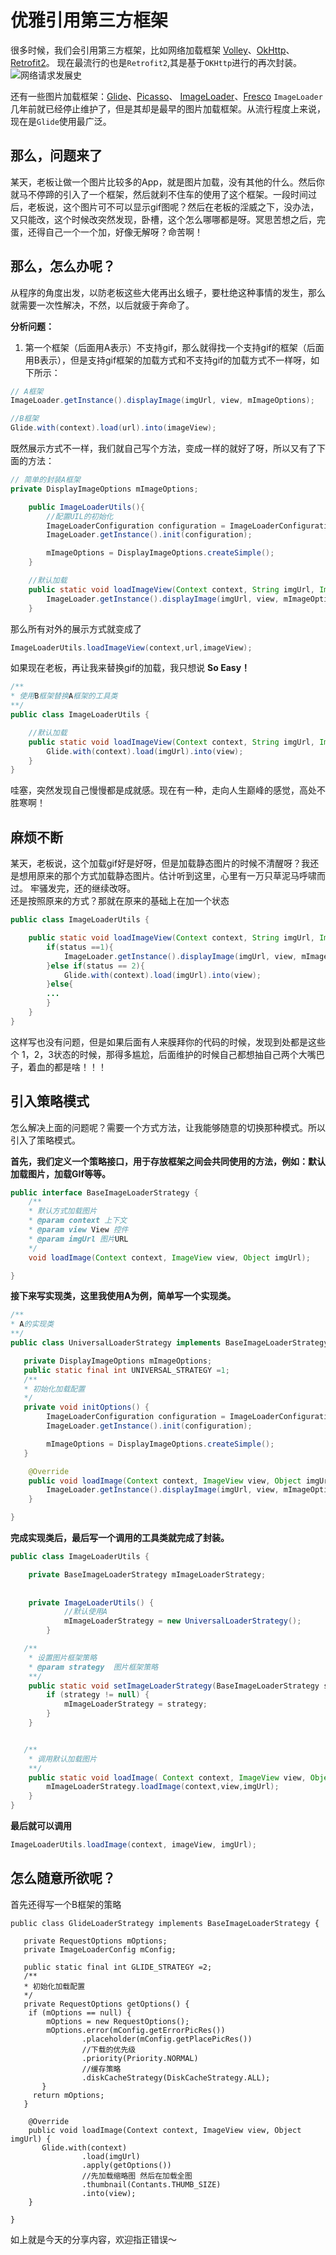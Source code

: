 # 优雅引用第三方框架

很多时候，我们会引用第三方框架，比如网络加载框架
[Volley](https://github.com/google/volley)、[OkHttp](https://github.com/square/okhttp)、[Retrofit2](https://github.com/square/retrofit)。
现在最流行的也是`Retrofit2`,其是基于`OKHttp`进行的再次封装。      
![网络请求发展史](http://upload-images.jianshu.io/upload_images/4314397-f0840e52bb80478c.jpg?imageMogr2/auto-orient/strip%7CimageView2/2/w/1240) 

还有一些图片加载框架：[Glide](https://github.com/bumptech/glide)、[Picasso](https://github.com/square/picasso)、
[ImageLoader](https://github.com/nostra13/Android-Universal-Image-Loader)、[Fresco](https://github.com/facebook/fresco)
`ImageLoader`几年前就已经停止维护了，但是其却是最早的图片加载框架。从流行程度上来说，现在是`Glide`使用最广泛。

## 那么，问题来了
某天，老板让做一个图片比较多的App，就是图片加载，没有其他的什么。然后你就马不停蹄的引入了一个框架，然后就刹不住车的使用了这个框架。一段时间过后，老板说，这个图片可不可以显示gif图呢？然后在老板的淫威之下，没办法，又只能改，这个时候改突然发现，卧槽，这个怎么哪哪都是呀。冥思苦想之后，完蛋，还得自己一个一个加，好像无解呀？命苦啊！

## 那么，怎么办呢？
从程序的角度出发，以防老板这些大佬再出幺蛾子，要杜绝这种事情的发生，那么就需要一次性解决，不然，以后就疲于奔命了。

**分析问题：**
1. 第一个框架（后面用A表示）不支持gif，那么就得找一个支持gif的框架（后面用B表示），但是支持gif框架的加载方式和不支持gif的加载方式不一样呀，如下所示：

```java
// A框架
ImageLoader.getInstance().displayImage(imgUrl, view, mImageOptions);

//B框架
Glide.with(context).load(url).into(imageView);
```
既然展示方式不一样，我们就自己写个方法，变成一样的就好了呀，所以又有了下面的方法：

```java
// 简单的封装A框架
private DisplayImageOptions mImageOptions;

    public ImageLoaderUtils(){
        //配置UIL的初始化
        ImageLoaderConfiguration configuration = ImageLoaderConfiguration.createDefault(this); 
        ImageLoader.getInstance().init(configuration);

        mImageOptions = DisplayImageOptions.createSimple();
    }

    //默认加载
    public static void loadImageView(Context context, String imgUrl, ImageView view) {
        ImageLoader.getInstance().displayImage(imgUrl, view, mImageOptions);
    }
```
那么所有对外的展示方式就变成了
```java
ImageLoaderUtils.loadImageView(context,url,imageView);
```
如果现在老板，再让我来替换gif的加载，我只想说 **So Easy！**

```java
/**
* 使用B框架替换A框架的工具类
**/
public class ImageLoaderUtils {    

    //默认加载
    public static void loadImageView(Context context, String imgUrl, ImageView view) {
        Glide.with(context).load(imgUrl).into(view);
    }
}
```
哇塞，突然发现自己慢慢都是成就感。现在有一种，走向人生巅峰的感觉，高处不胜寒啊！

## 麻烦不断
某天，老板说，这个加载gif好是好呀，但是加载静态图片的时候不清醒呀？我还是想用原来的那个方式加载静态图片。估计听到这里，心里有一万只草泥马呼啸而过。
牢骚发完，还的继续改呀。    
还是按照原来的方式？那就在原来的基础上在加一个状态
```java
public class ImageLoaderUtils {    

    public static void loadImageView(Context context, String imgUrl, ImageView view,int status) {
        if(status ==1){
            ImageLoader.getInstance().displayImage(imgUrl, view, mImageOptions);
        }else if(status == 2){
            Glide.with(context).load(imgUrl).into(view);
        }else{
        ...
        }
    }
}
```
这样写也没有问题，但是如果后面有人来膜拜你的代码的时候，发现到处都是这些个 1，2，3状态的时候，那得多尴尬，后面维护的时候自己都想抽自己两个大嘴巴子，着血的都是啥！！！

## 引入策略模式

怎么解决上面的问题呢？需要一个方式方法，让我能够随意的切换那种模式。所以引入了策略模式。

**首先，我们定义一个策略接口，用于存放框架之间会共同使用的方法，例如：默认加载图片，加载GIf等等。**
```java
public interface BaseImageLoaderStrategy {
    /**
    * 默认方式加载图片
    * @param context 上下文
    * @param view View 控件
    * @param imgUrl 图片URL
    */
    void loadImage(Context context, ImageView view, Object imgUrl);

}
```
**接下来写实现类，这里我使用A为例，简单写一个实现类。**
```java
/**
* A的实现类
**/
public class UniversalLoaderStrategy implements BaseImageLoaderStrategy {

   private DisplayImageOptions mImageOptions;
   public static final int UNIVERSAL_STRATEGY =1;
   /**
   * 初始化加载配置
   */
   private void initOptions() {   
        ImageLoaderConfiguration configuration = ImageLoaderConfiguration.createDefault(this); 
        ImageLoader.getInstance().init(configuration);

        mImageOptions = DisplayImageOptions.createSimple();
   }   

    @Override
    public void loadImage(Context context, ImageView view, Object imgUrl) {
        ImageLoader.getInstance().displayImage(imgUrl, view, mImageOptions);
    }

}
```

**完成实现类后，最后写一个调用的工具类就完成了封装。**

```java
public class ImageLoaderUtils {

    private BaseImageLoaderStrategy mImageLoaderStrategy;
    
    
    private ImageLoaderUtils() {
            //默认使用A
            mImageLoaderStrategy = new UniversalLoaderStrategy();   
        }

   /**
    * 设置图片框架策略
    * @param strategy  图片框架策略
    **/
    public static void setImageLoaderStrategy(BaseImageLoaderStrategy strategy) {
        if (strategy != null) {
            mImageLoaderStrategy = strategy;
        }
    }


   /**
    * 调用默认加载图片
    **/
    public static void loadImage( Context context, ImageView view, Object imgUrl) {
        mImageLoaderStrategy.loadImage(context,view,imgUrl);
    }
}
```
**最后就可以调用**
```java
ImageLoaderUtils.loadImage(context, imageView, imgUrl);
```
## 怎么随意所欲呢？

首先还得写一个B框架的策略
```
public class GlideLoaderStrategy implements BaseImageLoaderStrategy {

   private RequestOptions mOptions;
   private ImageLoaderConfig mConfig;
   
   public static final int GLIDE_STRATEGY =2;
   /**
   * 初始化加载配置
   */
   private RequestOptions getOptions() {
    if (mOptions == null) {
        mOptions = new RequestOptions();
        mOptions.error(mConfig.getErrorPicRes())
                .placeholder(mConfig.getPlacePicRes())
                //下载的优先级
                .priority(Priority.NORMAL)
                //缓存策略
                .diskCacheStrategy(DiskCacheStrategy.ALL);
       }
     return mOptions;
   }   

    @Override
    public void loadImage(Context context, ImageView view, Object imgUrl) {
       Glide.with(context)
                .load(imgUrl)
                .apply(getOptions())
                //先加载缩略图 然后在加载全图
                .thumbnail(Contants.THUMB_SIZE)
                .into(view);
    }

}
```
如上就是今天的分享内容，欢迎指正错误～


